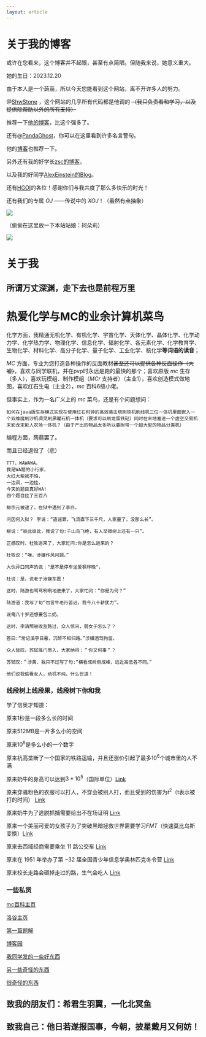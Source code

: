 ```yaml
---
layout: article
---
```


# 关于我的博客
或许在您看来，这个博客并不起眼，甚至有点简陋。但随我来说，她意义重大。

她的生日：$2023.12.20$

由于本人是一个蒟蒻，所以今天您能看到这个网站，离不开许多人的努力。

@[ShwStone](https://www.luogu.com.cn/user/491204) ，这个网站的几乎所有代码都是他调的 ~~（我只负责看和学习，以及提供除帮助以外的所有支持）~~

推荐一下[他的博客](https://shwst.one/)，比这个强多了。

还有@[PandaGhost](https://www.luogu.com.cn/user/415701)，你可以在这里看到许多名言警句。

他的[博客](https://panda-ghost.github.io/)也推荐一下。

另外还有我的好学长[zsc的博客](https://tzblog.tech/)。

以及我的好同学[AlexEinstein的Blog](https://alexeinstein.github.io/)。

还有[HGOI](https://www.luogu.com.cn/team/66009#main)的各位！感谢你们与我共度了那么多快乐的时光！

还有我们的专属 $OJ$ ——传说中的 $XOJ$！（~~虽然有点抽象~~）

![](https://cdn.luogu.com.cn/upload/image_hosting/1is4v7o1.png)

（偷偷在这里放一下本站站娘：珂朵莉）

![](https://cdn.luogu.com.cn/upload/image_hosting/guh4u28q.png)
# 关于我
## 所谓万丈深渊，走下去也是前程万里

# 热爱**化学**与**MC**的**业余计算机菜鸟**

化学方面，我精通无机化学、有机化学、宇宙化学、天体化学、晶体化学、化学动力学、化学热力学、物理化学、信息化学、辐射化学、各元素化学、化学教育学、生物化学、材料化学、高分子化学、量子化学、工业化学、核化学**等词语的读音**；

$MC$ 方面，专业为您打造各种操作的反面教材~~甚至还可以提供各种反面操作（大嘘）~~，喜欢与同学联机，并在pvp时永远是跑的最快的那个；喜欢原版 $mc$ 生存（多人），喜欢玩模组、制作模组（$MCr$ 支持者）（主业1），喜欢创造模式做地图，喜欢红石生电（主业2），$mc$ 百科6级小佬。

但事实上，作为一名广义上的 $mc$ 菜鸟，还是有个问题想问：
```````
如何在java版生存模式实现在使用红石时钟的高效袭击塔刷铁机刷线机三位一体机里面嵌入一个双维度刷沙机凋灵刷黑曜石机一体机（要求可以刷龙蛋铁砧）同时在末地塞进一个虚空交易机末影龙末影人农场一体机？（由于产出的物品太多所以要附带一个超大型的物品分类机）
```````

编程方面，蒟蒻罢了。

而且已经退役了（悲）

``````
TTT，WAWAWA，
我是WA题的小行家，
大红大紫我不怕，
一边调，一边挂，
今天的题目真好WA!
四个题目挂了三百八
``````

``````
柳宗元被逮了，在狱中遇到了李白，

问因何入狱？ 李说：“造谣罪，飞流直下三千尺，人家量了，没那么长”。

柳说：“彼此彼此，我说了句:千山鸟飞绝，有人举报树上还有一只”。

正感叹时，杜牧进来了，大家忙问:你是怎么进来的？

杜牧说：“唉，涉嫌作风问题。”

大伙异口同声的说："是不是停车坐爱枫林晚"，

杜说：是，说老子涉嫌车震！

这时，陆游也骂骂咧咧地进来了，大家忙问：“你是为何？”

陆游道：我写了句“勿言牛老行苦迟，我今八十耕犹力”。

说俺八十岁还想要包二奶。

这时，李清照被收监路过，众人惊问，弱女子怎么了？

答曰:“常记溪亭日暮，沉醉不知归路。”涉嫌酒驾拘留。

众人皆叹。苏轼推门而入，大家纳闷：＂你又何事＂？

苏轼叹:＂涉黄，我只不过写了句:“横看成岭侧成峰，远近高低各不同。”

他们说我偷看女人，动机不纯，什么世道！
``````
### 线段树上线段果，线段树下你和我


学了信奥才知道：

原来$1$秒是一段多么长的时间

原来$512MB$是一片多么小的空间

原来$10^8$是多么小的一个数字

原来杭高垄断了一个国家的铁路运输，并且还涨价引起了最多$10^6$个城市里的人不满

原来奶牛的身高可以达到$3*10^5$（国际单位）[Link](https://blog.csdn.net/weixin_30784501/article/details/99249601?ops_request_misc=%257B%2522request%255Fid%2522%253A%2522169656869616800184130268%2522%252C%2522scm%2522%253A%252220140713.130102334..%2522%257D&request_id=169656869616800184130268&biz_id=0&utm_medium=distribute.pc_search_result.none-task-blog-2~all~sobaiduend~default-2-99249601-null-null.142^v94^chatsearchT3_1&utm_term=%E5%A5%B6%E7%89%9B%E8%BA%AB%E9%AB%98&spm=1018.2226.3001.4187)

原来穿骚粉色的衣服可以打人，不穿会被别人打，而且受到的伤害为$t^2$（t表示被打的时间） [Link](https://xoj.red/discussion-detail/96)

原来奶牛为了逃脱抓捕需要给出不在场证明 [Link](https://xoj.red/problem/5785)

原来一个美丽可爱的女孩子为了突破黑暗拯救世界需要学习$FMT$（快速莫比乌斯变换）[Link](https://xoj.red/discussion-detail/105)

原来去西域经商需要乘坐 $11$ 路公交车 [Link](https://xoj.red/discussion-detail/108)

原来在 $1951$ 年举办了第 $-32$ 届全国青少年信息学奥林匹克冬令营 [Link](https://www.luogu.com.cn/problem/P7827)

原来校长走路会砸掉走过的路，生气会吃人 [Link](https://xoj.red/discussion-detail/125)

### 一些私货
[mc百科主页](https://center.mcmod.cn/396246/)

[洛谷主页](https://www.luogu.com.cn/user/1061352)

[第一篇题解](https://xoj.red/discussion-detail/43)

[博客园](https://www.cnblogs.com/mekdull/)

[我同学发的一些好东西](https://www.luogu.com.cn/paste/38fhytpl)

[另一些奇怪的东西](https://www.luogu.com.cn/user/565880)

[很奇怪的东西](https://www.luogu.com.cn/paste/ut37ez6d)

## 致我的朋友们：希君生羽翼，一化北冥鱼

## 致我自己：他日若遂报国事，今朝，披星戴月又何妨！
